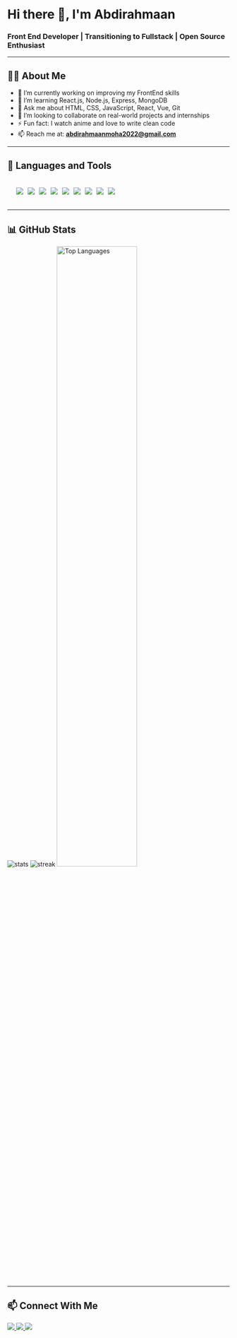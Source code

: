 <h1 align="left">Hi there 👋, I'm Abdirahmaan</h1>
<h3 align="left">Front End Developer | Transitioning to Fullstack | Open Source Enthusiast</h3>

---

## 🧑‍💻 About Me

- 🔭 I’m currently working on improving my FrontEnd skills  
- 🌱 I’m learning React.js, Node.js, Express, MongoDB  
- 💬 Ask me about HTML, CSS, JavaScript, React, Vue, Git  
- 👯 I’m looking to collaborate on real-world projects and internships  
- ⚡ Fun fact: I watch anime and love to write clean code  
- 📫 Reach me at: **abdirahmaanmoha2022@gmail.com**

---

## 🧰 Languages and Tools

<div style="display: flex; flex-wrap: wrap; gap: 10px; padding: 20px;">
  <a href="https://developer.mozilla.org/en-US/docs/Web/HTML" target="_blank">
    <img src="https://img.shields.io/badge/HTML5-E34F26?style=for-the-badge&logo=html5&logoColor=white" />
  </a>
  <a href="https://developer.mozilla.org/en-US/docs/Web/CSS" target="_blank">
    <img src="https://img.shields.io/badge/CSS3-1572B6?style=for-the-badge&logo=css3&logoColor=white" />
  </a>
  <a href="https://developer.mozilla.org/en-US/docs/Web/JavaScript" target="_blank">
    <img src="https://img.shields.io/badge/JavaScript-F7DF1E?style=for-the-badge&logo=javascript&logoColor=black" />
  </a>
  <a href="https://reactnative.dev/" target="_blank">
    <img src="https://img.shields.io/badge/React_Native-20232A?style=for-the-badge&logo=react&logoColor=61DAFB" />
  </a>
  <a href="https://vuejs.org/" target="_blank">
    <img src="https://img.shields.io/badge/Vue.js-35495E?style=for-the-badge&logo=vue.js&logoColor=4FC08D" />
  </a>
  <a href="https://tailwindcss.com/" target="_blank">
    <img src="https://img.shields.io/badge/TailwindCSS-06B6D4?style=for-the-badge&logo=tailwind-css&logoColor=white" />
  </a>
  <a href="https://git-scm.com/" target="_blank">
    <img src="https://img.shields.io/badge/Git-F05032?style=for-the-badge&logo=git&logoColor=white" />
  </a>
  <a href="https://github.com/" target="_blank">
    <img src="https://img.shields.io/badge/GitHub-181717?style=for-the-badge&logo=github&logoColor=white" />
  </a>
  <a href="https://code.visualstudio.com/" target="_blank">
    <img src="https://img.shields.io/badge/VSCode-007ACC?style=for-the-badge&logo=visual-studio-code&logoColor=white" />
  </a>
</div>



---

## 📊 GitHub Stats

<div class="flex justify-center gap-10px">
  <p>
  <img src="https://github-readme-stats.vercel.app/api?username=Abdirahmaan12&show_icons=true&theme=radical" alt="stats" />
  <img src="https://github-readme-streak-stats.herokuapp.com?user=Abdirahmaan12&theme=radical" alt="streak" />
  <img 
    src="https://github-readme-stats.vercel.app/api/top-langs/?username=Abdirahmaan12&layout=compact&theme=tokyonight&langs_count=6&border_radius=10" 
    alt="Top Languages" 
    width="60%" 
  />
</p>

</div>

 

---

## 📫 Connect With Me

<p>
  <a href="mailto:abdirahmaanmoha2022@gmail.com">
    <img src="https://img.shields.io/badge/Gmail-D14836?style=for-the-badge&logo=gmail&logoColor=white"/>
  </a>
  <a href="https://yourportfolio.com">
    <img src="https://img.shields.io/badge/Portfolio-000000?style=for-the-badge&logo=vercel&logoColor=white"/>
  </a>
  <a href="https://www.linkedin.com/in/your-profile">
    <img src="https://img.shields.io/badge/LinkedIn-0077B5?style=for-the-badge&logo=linkedin&logoColor=white"/>
  </a>
</p>
